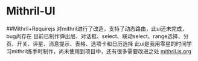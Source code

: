 # Mithril-UI
##Mithril+Requirejs
对mithril进行了改造，支持了动态路由，此ui还未完成，bug尚存在
目前已制作弹出层、对话框、select、联动select、range选择、分页、开关、评星、消息提示、表格、选项卡和日历选择
此ui是我用零星的时间学习mithril练手时制作，尚未使用到项目中，还有很多需要改进之处
[mithril.js.org](http://mithril.js.org/)
